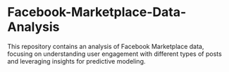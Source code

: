 # Facebook-Marketplace-Data-Analysis
This repository contains an analysis of Facebook Marketplace data, focusing on understanding user engagement with different types of posts and leveraging insights for predictive modeling.
